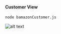 #### Customer View
`node bamazonCustomer.js`

![alt text](https://github.com/Caffeineking/bamazon/blob/master/assets/Customer-View.gif.gif "Customer View Demo")
